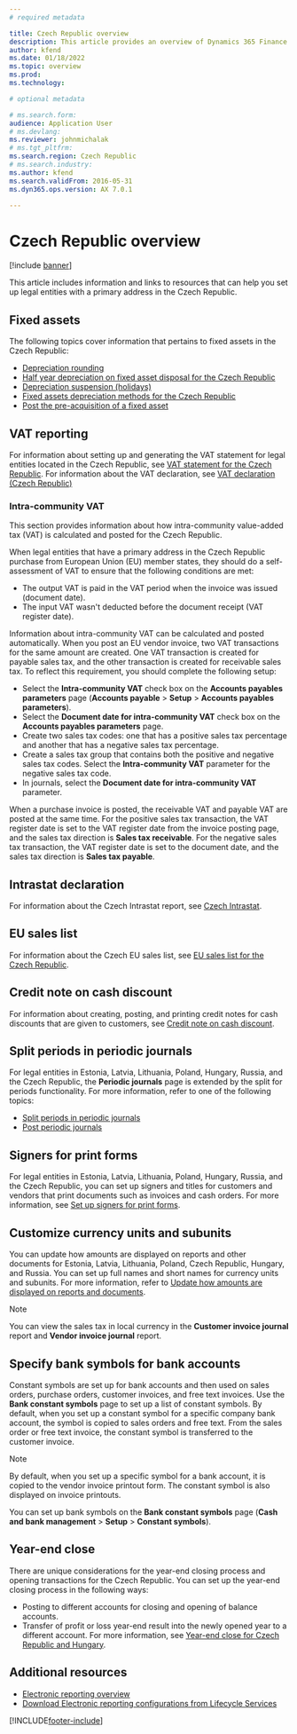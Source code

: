 ```yaml
---
# required metadata

title: Czech Republic overview
description: This article provides an overview of Dynamics 365 Finance functionality that is specific to the Czech Republic.
author: kfend
ms.date: 01/18/2022
ms.topic: overview
ms.prod: 
ms.technology: 

# optional metadata

# ms.search.form:
audience: Application User
# ms.devlang: 
ms.reviewer: johnmichalak
# ms.tgt_pltfrm: 
ms.search.region: Czech Republic
# ms.search.industry: 
ms.author: kfend
ms.search.validFrom: 2016-05-31
ms.dyn365.ops.version: AX 7.0.1

---
```


# Czech Republic overview

[!include [banner](../../includes/banner.md)]

This article includes information and links to resources that can help you set up legal entities with a primary address in the Czech Republic.

## Fixed assets
The following topics cover information that pertains to fixed assets in the Czech Republic:

-   [Depreciation rounding](emea-cze-depreciation-rounding.md)
-   [Half year depreciation on fixed asset disposal for the Czech Republic](emea-cze-half-depreciation-fixed-asset-disposal.md)
-   [Depreciation suspension (holidays)](emea-cze-depreciation-suspension-holidays.md)
-   [Fixed assets depreciation methods for the Czech Republic](emea-cze-fixed-assets-depreciation.md)
-   [Post the pre-acquisition of a fixed asset](../europe/emea-pre-acquisition-acquisition-fixed-asset.md)

## VAT reporting
For information about setting up and generating the VAT statement for legal entities located in the Czech Republic, see [VAT statement for the Czech Republic](../emea-cze-vat-statement-details.md). For information about the VAT declaration, see [VAT declaration (Czech Republic)](emea-cze-vat-declaration-tax-declaration-model.md)

### Intra-community VAT
This section provides information about how intra-community value-added tax (VAT) is calculated and posted for the Czech Republic. 

When legal entities that have a primary address in the Czech Republic purchase from European Union (EU) member states, they should do a self-assessment of VAT to ensure that the following conditions are met:

-   The output VAT is paid in the VAT period when the invoice was issued (document date).
-   The input VAT wasn't deducted before the document receipt (VAT register date).

Information about intra-community VAT can be calculated and posted automatically. When you post an EU vendor invoice, two VAT transactions for the same amount are created. One VAT transaction is created for payable sales tax, and the other transaction is created for receivable sales tax. To reflect this requirement, you should complete the following setup:

-   Select the **Intra-community VAT** check box on the **Accounts payables parameters** page (**Accounts payable** > **Setup** > **Accounts payables parameters**).
-   Select the **Document date for intra-community VAT** check box on the **Accounts payables parameters** page.
-   Create two sales tax codes: one that has a positive sales tax percentage and another that has a negative sales tax percentage.
-   Create a sales tax group that contains both the positive and negative sales tax codes. Select the **Intra-community VAT** parameter for the negative sales tax code.
-   In journals, select the **Document date for intra-community VAT** parameter.

When a purchase invoice is posted, the receivable VAT and payable VAT are posted at the same time. For the positive sales tax transaction, the VAT register date is set to the VAT register date from the invoice posting page, and the sales tax direction is **Sales tax receivable**. For the negative sales tax transaction, the VAT register date is set to the document date, and the sales tax direction is **Sales tax payable**.

## Intrastat declaration
For information about the Czech Intrastat report, see [Czech Intrastat](emea-cze-intrastat.md).

## EU sales list
For information about the Czech EU sales list, see [EU sales list for the Czech Republic](emea-cze-eu-sales-list.md).

## Credit note on cash discount
For information about creating, posting, and printing credit notes for cash discounts that are given to customers, see [Credit note on cash discount](emea-cze-credit-note-cash-discount.md).

## Split periods in periodic journals
For legal entities in Estonia, Latvia, Lithuania, Poland, Hungary, Russia, and the Czech Republic, the **Periodic journals** page is extended by the split for periods functionality. For more information, refer to one of the following topics:
- [Split periods in periodic journals](../europe/emea-create-post-periodic-journals.md)
- [Post periodic journals](../../general-ledger/tasks/post-periodic-journals.md)

## Signers for print forms
For legal entities in Estonia, Latvia, Lithuania, Poland, Hungary, Russia, and the Czech Republic, you can set up signers and titles for customers and vendors that print documents such as invoices and cash orders. For more information, see [Set up signers for print forms](../europe/emea-set-up-signers-for-printing-forms.md).

## Customize currency units and subunits
You can update how amounts are displayed on reports and other documents for Estonia, Latvia, Lithuania, Poland, Czech Republic, Hungary, and Russia. You can set up full names and short names for currency units and subunits. For more information, refer to [Update how amounts are displayed on reports and documents](../europe/emea-amount-printing-forms.md).

> [!NOTE]
> You can view the sales tax in local currency in the **Customer invoice journal** report and **Vendor invoice journal** report.

## Specify bank symbols for bank accounts 
Constant symbols are set up for bank accounts and then used on sales orders, purchase orders, customer invoices, and free text invoices. 
Use the **Bank constant symbols** page to set up a list of constant symbols. By default, when you set up a constant symbol for a specific company bank account, the symbol is copied to sales orders and free text. From the sales order or free text invoice, the constant symbol is transferred to the customer invoice. 
> [!NOTE]
> By default, when you set up a specific symbol for a bank account, it is copied to the vendor invoice printout form. The constant symbol is also displayed on invoice printouts. 

You can set up bank symbols on the **Bank constant symbols** page (**Cash and bank management** > **Setup** > **Constant symbols**). 

## Year-end close
There are unique considerations for the year-end closing process and opening transactions for the Czech Republic. You can set up the year-end closing process in the following ways: 
- Posting to different accounts for closing and opening of balance accounts. 
- Transfer of profit or loss year-end result into the newly opened year to a different account.
For more information, see [Year-end close for Czech Republic and Hungary](../europe/emea-cze-hun-year-end.md).

## Additional resources
- [Electronic reporting overview](../../../fin-ops-core/dev-itpro/analytics/general-electronic-reporting.md)
- [Download Electronic reporting configurations from Lifecycle Services](../../../fin-ops-core/dev-itpro/analytics/download-electronic-reporting-configuration-lcs.md)


[!INCLUDE[footer-include](../../../includes/footer-banner.md)]
